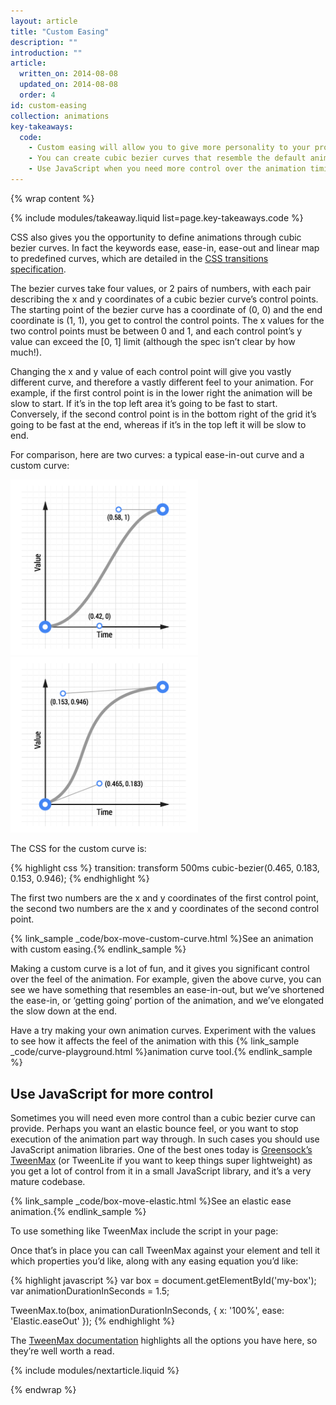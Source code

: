 ```yaml
---
layout: article
title: "Custom Easing"
description: ""
introduction: ""
article:
  written_on: 2014-08-08
  updated_on: 2014-08-08
  order: 4
id: custom-easing
collection: animations
key-takeaways:
  code:
    - Custom easing will allow you to give more personality to your projects.
    - You can create cubic bezier curves that resemble the default animation curves (ease-out, ease-in, etc) but with emphasis in different places.
    - Use JavaScript when you need more control over the animation timing and behavior, e.g. elastic or bounce animations.
---
```

{% wrap content %}

{% include modules/takeaway.liquid list=page.key-takeaways.code %}

CSS also gives you the opportunity to define animations through cubic bezier curves. In fact the keywords ease, ease-in, ease-out and linear map to predefined curves, which are detailed in the [CSS transitions specification](http://www.w3.org/TR/css3-transitions/).

The bezier curves take four values, or 2 pairs of numbers, with each pair describing the x and y coordinates of a cubic bezier curve’s control points.  The starting point of the bezier curve has a coordinate of (0, 0) and the end coordinate is (1, 1), you get to control the control points. The x values for the two control points must be between 0 and 1, and each control point’s y value can exceed the [0, 1] limit (although the spec isn’t clear by how much!).

Changing the x and y value of each control point will give you vastly different curve, and therefore a vastly different feel to your animation. For example, if the first control point is in the lower right the animation will be slow to start. If it’s in the top left area it’s going to be fast to start. Conversely, if the second control point is in the bottom right of the grid it’s going to be fast at the end, whereas if it’s in the top left it will be slow to end.

For comparison, here are two curves: a typical ease-in-out curve and a custom curve:

<img src="imgs/ease-in-out-markers.png" style="display: inline; max-width: 300px" alt="Ease-in-out animation curve." />
<img src="imgs/custom.png" style="display: inline; max-width: 300px" alt="Custom animation curve." />

The CSS for the custom curve is:

{% highlight css %}
transition: transform 500ms cubic-bezier(0.465, 0.183, 0.153, 0.946);
{% endhighlight %}

The first two numbers are the x and y coordinates of the first control point, the second two numbers are the x and y coordinates of the second control point.

{% link_sample _code/box-move-custom-curve.html %}See an animation with custom easing.{% endlink_sample %}

Making a custom curve is a lot of fun, and it gives you significant control over the feel of the animation. For example, given the above curve, you can see we have something that resembles an ease-in-out, but we’ve shortened the ease-in, or ‘getting going’ portion of the animation, and we’ve elongated the slow down at the end.

Have a try making your own animation curves. Experiment with the values to see how it affects the feel of the animation with this {% link_sample _code/curve-playground.html %}animation curve tool.{% endlink_sample %}

## Use JavaScript for more control

Sometimes you will need even more control than a cubic bezier curve can provide. Perhaps you want an elastic bounce feel, or you want to stop execution of the animation part way through. In such cases you should use JavaScript animation libraries. One of the best ones today is [Greensock’s TweenMax](https://github.com/greensock/GreenSock-JS/tree/master/src/minified) (or TweenLite if you want to keep things super lightweight) as you get a lot of control from it in a small JavaScript library, and it’s a very mature codebase.

{% link_sample _code/box-move-elastic.html %}See an elastic ease animation.{% endlink_sample %}

To use something like TweenMax include the script in your page:

<script src="http://cdnjs.cloudflare.com/ajax/libs/gsap/latest/TweenMax.min.js">
</script>

Once that’s in place you can call TweenMax against your element and tell it which properties you’d like, along with any easing equation you’d like:

{% highlight javascript %}
var box = document.getElementById('my-box');
var animationDurationInSeconds = 1.5;

TweenMax.to(box, animationDurationInSeconds, {
  x: '100%',
  ease: 'Elastic.easeOut'
});
{% endhighlight %}

The [TweenMax documentation](http://api.greensock.com/js/com/greensock/TweenMax.html) highlights all the options you have here, so they’re well worth a read.


{% include modules/nextarticle.liquid %}

{% endwrap %}
